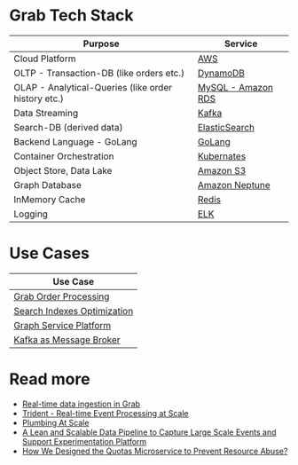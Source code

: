 # Grab Tech Stack

| Purpose                                             | Service                                                                                                    |
|-----------------------------------------------------|------------------------------------------------------------------------------------------------------------|
| Cloud Platform                                      | [AWS](../../11_AWSServices/Readme.md)                                                                     |
| OLTP - Transaction-DB (like orders etc.)            | [DynamoDB](../../11_AWSServices/6_DatabaseServices/AmazonDynamoDB/Readme.md)                              |
| OLAP - Analytical-Queries (like order history etc.) | [MySQL - Amazon RDS](../../3_DatabaseServices/SQL-Databases/Readme.md)                          |
| Data Streaming                                      | [Kafka](../../4_MessageBrokers/Kafka/Readme.md)                                      |
| Search-DB (derived data)                            | [ElasticSearch](../../3_DatabaseServices/Search-Databases/ElasticSearch/Readme.md) |
| Backend Language - GoLang                           | [GoLang](GoLangBackend.md)                                                                                 |
| Container Orchestration                             | [Kubernates](../../6_ContainerOrchestrationServices/Kubernates.md)                   |
| Object Store, Data Lake                             | [Amazon S3](../../11_AWSServices/7_StorageServices/3_ObjectStorageS3/Readme.md)                           |
| Graph Database                                      | [Amazon Neptune](../../11_AWSServices/6_DatabaseServices/AmazonNeptune.md)                                |
| InMemory Cache                                      | [Redis](../../3_DatabaseServices/In-Memory-DB/Redis/Readme.md)                  |
| Logging                                             | [ELK](https://engineering.grab.com/structured-logging)                                                     |

# Use Cases

| Use Case                                          |
|---------------------------------------------------|
| [Grab Order Processing](OrdersProcessing.md)      |
| [Search Indexes Optimization](SearchIndexing.md)  |
| [Graph Service Platform](GraphServicePlatform.md) |
| [Kafka as Message Broker](KafkaMessageBroker.md)  |

# Read more
- [Real-time data ingestion in Grab](https://engineering.grab.com/real-time-data-ingestion)
- [Trident - Real-time Event Processing at Scale](https://engineering.grab.com/trident-real-time-event-processing-at-scale)
- [Plumbing At Scale](https://engineering.grab.com/plumbing-at-scale)
- [A Lean and Scalable Data Pipeline to Capture Large Scale Events and Support Experimentation Platform](https://engineering.grab.com/experimentation-platform-data-pipeline)
- [How We Designed the Quotas Microservice to Prevent Resource Abuse?](https://engineering.grab.com/quotas-service)
